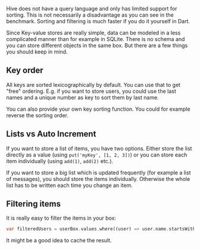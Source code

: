 Hive does not have a query language and only has limited support for sorting. This is not necessarily a disadvantage as you can see in the benchmark. Sorting and filtering is much faster if you do it yourself in Dart.

Since Key-value stores are really simple, data can be modeled in a less complicated manner than for example in SQLite. There is no schema and you can store different objects in the same box. But there are a few things you should keep in mind.

## Key order

All keys are sorted lexicographically by default. You can use that to get "free" ordering. E.g. if you want to store users, you could use the last names and a unique number as key to sort them by last name.

You can also provide your own key sorting function. You could for example reverse the sorting order.

## Lists vs Auto Increment

If you want to store a list of items, you have two options. Either store the list directly as a value (using `put('myKey', [1, 2, 3])`) or you can store each item individually (using `add(1)`, `add(2)` etc.).

If you want to store a big list which is updated frequently (for example a list of messages), you should store the items individually. Otherwise the whole list has to be written each time you change an item.

## Filtering items

It is really easy to filter the items in your box:

```dart
var filteredUsers = userBox.values.where((user) => user.name.startsWith('s'));
```

It might be a good idea to cache the result.